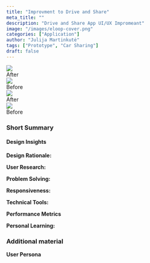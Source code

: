 ```yaml
---
title: "Improvment to Drive and Share"
meta_title: ""
description: "Drive and Share App UI/UX Impromeant"
image: "/images/eloop-cover.png"
categories: ["Application"]
author: "Julija Martinkutė"
tags: ["Prototype", "Car Sharing"]
draft: false
---
```


<div class="mainSection">
    <div id="one" class="bal-container">
        <div class="bal-after">
            <img src="/images/eloop/eloop-after-1.png">
            <div class="bal-afterPosition afterLabel">
                After
            </div>
        </div> 
        <div class="bal-before">
            <div class="bal-before-inset">
                <img src="/images/eloop/eloop-before-1.png">
                <div class="bal-beforePosition beforeLabel">
                    Before
                </div>
            </div>
        </div> 
        <div class="bal-handle">
            <span class=" handle-left-arrow"></span>
            <span class="handle-right-arrow"></span>
        </div> 
    </div>
    <div id="two" class="bal-container">
        <div class="bal-after">
            <img src="/images/eloop/eloop-after-2.png">
            <div class="bal-afterPosition afterLabel">
                After
            </div>
        </div> 
        <div class="bal-before">
            <div class="bal-before-inset">
                <img src="/images/eloop/eloop-before-2.png">
                <div class="bal-beforePosition beforeLabel">
                    Before
                </div>
            </div>
        </div> 
        <div class="bal-handle">
            <span class=" handle-left-arrow"></span>
            <span class="handle-right-arrow"></span>
        </div> 
    </div>
</div>


### Short Summary

 
#### Design Insights  

**Design Rationale:** 
 

**User Research:** 
 

**Problem Solving:** 
 

**Responsiveness:** 
 

**Technical Tools:**  
 
**Performance Metrics** 
 

**Personal Learning:** 
 

### Additional material 

**User Persona**

 
